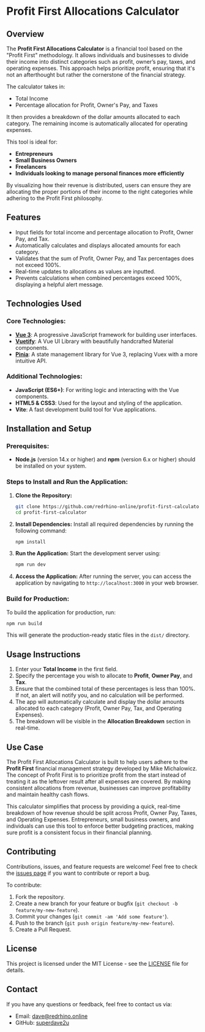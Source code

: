 # Profit First Allocations Calculator

## Overview

The **Profit First Allocations Calculator** is a financial tool based on the "Profit First" methodology. It allows individuals and businesses to divide their income into distinct categories such as profit, owner’s pay, taxes, and operating expenses. This approach helps prioritize profit, ensuring that it's not an afterthought but rather the cornerstone of the financial strategy.

The calculator takes in:
- Total Income
- Percentage allocation for Profit, Owner's Pay, and Taxes

It then provides a breakdown of the dollar amounts allocated to each category. The remaining income is automatically allocated for operating expenses.

This tool is ideal for:
- **Entrepreneurs**
- **Small Business Owners**
- **Freelancers**
- **Individuals looking to manage personal finances more efficiently**

By visualizing how their revenue is distributed, users can ensure they are allocating the proper portions of their income to the right categories while adhering to the Profit First philosophy.

## Features
- Input fields for total income and percentage allocation to Profit, Owner Pay, and Tax.
- Automatically calculates and displays allocated amounts for each category.
- Validates that the sum of Profit, Owner Pay, and Tax percentages does not exceed 100%.
- Real-time updates to allocations as values are inputted.
- Prevents calculations when combined percentages exceed 100%, displaying a helpful alert message.

## Technologies Used

### Core Technologies:
- **[Vue 3](https://vuejs.org/)**: A progressive JavaScript framework for building user interfaces.
- **[Vuetify](https://vuetifyjs.com/)**: A Vue UI Library with beautifully handcrafted Material components.
- **[Pinia](https://pinia.vuejs.org/)**: A state management library for Vue 3, replacing Vuex with a more intuitive API.

### Additional Technologies:
- **JavaScript (ES6+)**: For writing logic and interacting with the Vue components.
- **HTML5 & CSS3**: Used for the layout and styling of the application.
- **Vite**: A fast development build tool for Vue applications.

## Installation and Setup

### Prerequisites:
- **Node.js** (version 14.x or higher) and **npm** (version 6.x or higher) should be installed on your system.

### Steps to Install and Run the Application:

1. **Clone the Repository:**
   ```bash
   git clone https://github.com/redrhino-online/profit-first-calculator.git
   cd profit-first-calculator
   ```

2. **Install Dependencies:**
   Install all required dependencies by running the following command:
   ```bash
   npm install
   ```

3. **Run the Application:**
   Start the development server using:
   ```bash
   npm run dev
   ```

4. **Access the Application:**
   After running the server, you can access the application by navigating to `http://localhost:3000` in your web browser.

### Build for Production:
To build the application for production, run:
```bash
npm run build
```
This will generate the production-ready static files in the `dist/` directory.

## Usage Instructions

1. Enter your **Total Income** in the first field.
2. Specify the percentage you wish to allocate to **Profit**, **Owner Pay**, and **Tax**.
3. Ensure that the combined total of these percentages is less than 100%. If not, an alert will notify you, and no calculation will be performed.
4. The app will automatically calculate and display the dollar amounts allocated to each category (Profit, Owner Pay, Tax, and Operating Expenses).
5. The breakdown will be visible in the **Allocation Breakdown** section in real-time.

## Use Case

The Profit First Allocations Calculator is built to help users adhere to the **Profit First** financial management strategy developed by Mike Michalowicz. The concept of Profit First is to prioritize profit from the start instead of treating it as the leftover result after all expenses are covered. By making consistent allocations from revenue, businesses can improve profitability and maintain healthy cash flows.

This calculator simplifies that process by providing a quick, real-time breakdown of how revenue should be split across Profit, Owner Pay, Taxes, and Operating Expenses. Entrepreneurs, small business owners, and individuals can use this tool to enforce better budgeting practices, making sure profit is a consistent focus in their financial planning.

## Contributing

Contributions, issues, and feature requests are welcome! Feel free to check the [issues page](https://github.com/redrhino-online/profit-first-calculator/issues) if you want to contribute or report a bug.

To contribute:
1. Fork the repository.
2. Create a new branch for your feature or bugfix (`git checkout -b feature/my-new-feature`).
3. Commit your changes (`git commit -am 'Add some feature'`).
4. Push to the branch (`git push origin feature/my-new-feature`).
5. Create a Pull Request.

## License

This project is licensed under the MIT License - see the [LICENSE](LICENSE) file for details.

## Contact

If you have any questions or feedback, feel free to contact us via:
- Email: dave@redrhino.online
- GitHub: [superdave2u](https://github.com/superdave2u)